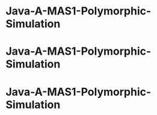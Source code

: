 # Java-A-MAS1-Polymorphic-Simulation
# Java-A-MAS1-Polymorphic-Simulation
# Java-A-MAS1-Polymorphic-Simulation
